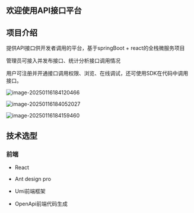 ## 欢迎使用API接口平台



## 项目介绍

提供API接口供开发者调用的平台，基于springBoot + react的全栈微服务项目

管理员可接入并发布接口、统计分析接口调用情况

用户可注册并开通接口调用权限、浏览、在线调试，还可使用SDK在代码中调用接口。

![image-20250116184120466](https://note-1259190304.cos.ap-chengdu.myqcloud.com/noteimage-20250116184120466.png)



![image-20250116184052027](https://note-1259190304.cos.ap-chengdu.myqcloud.com/noteimage-20250116184052027.png)

![image-20250116184159460](https://note-1259190304.cos.ap-chengdu.myqcloud.com/noteimage-20250116184159460.png)

## 技术选型

### 前端

+ React

+ Ant design pro

+ Umi前端框架

+ OpenApi前端代码生成
